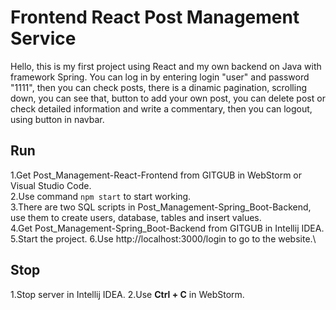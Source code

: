 # Frontend React Post Management Service
Hello, this is my first project using React and my own backend on Java with framework Spring. You can log in by entering login "user" and password "1111", then you can check posts, there is a dinamic pagination, scrolling down, you can see that, button to add your own post, you can delete post or check detailed information and write a commentary, then you can logout, using button in navbar.

## Run
  1.Get Post_Management-React-Frontend from GITGUB in WebStorm or Visual Studio Code.\
  2.Use command `npm start` to start working.\
  3.There are two SQL scripts in Post_Management-Spring_Boot-Backend, use them to create users, database, tables and insert values.\
  4.Get Post_Management-Spring_Boot-Backend from GITGUB in Intellij IDEA.\
  5.Start the project.
  6.Use http://localhost:3000/login to go to the website.\

## Stop
  1.Stop server in Intellij IDEA.
  2.Use **Ctrl + C** in WebStorm.
